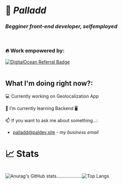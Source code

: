 # 🌌 ***Palladd***
### *Begginer front-end developer, selfemployed*
<br>

### **🔥 Work empowered by:**
<div style="display: flex;">
<a href="https://www.digitalocean.com/?refcode=1a070f57eec3&utm_campaign=Referral_Invite&utm_medium=Referral_Program&utm_source=badge"><img src="https://web-platforms.sfo2.cdn.digitaloceanspaces.com/WWW/Badge%201.svg" alt="DigitalOcean Referral Badge" /></a>
<br>
</div>

<br>

## **What I'm doing right now?:**
<p> 💻 Currently working on Geolocalization App </p>
<p> 🌱 I’m currently learning Backend 🖥 </p>

📫 If you want to ask me about something...:
  - palladd@paldev.site - *my business email*

# **📈 Stats**
<div style="display: flex;">

![Anurag's GitHub stats](https://github-readme-stats.vercel.app/api?username=Palladd&show_icons=true&theme=dark&icon_color=0747cf&card_width=450px)

....................

![Top Langs](https://github-readme-stats.vercel.app/api/top-langs/?username=Palladd&layout=compact&card_width=450px&theme=dark&icon_color=0747cf)
</div>
